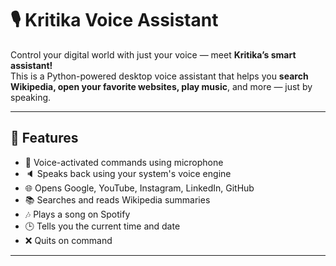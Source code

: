 # 🎙️ Kritika Voice Assistant

Control your digital world with just your voice — meet **Kritika’s smart assistant!**  
This is a Python-powered desktop voice assistant that helps you **search Wikipedia, open your favorite websites, play music**, and more — just by speaking.

---

## 🚀 Features

- 🎤 Voice-activated commands using microphone
- 🔈 Speaks back using your system's voice engine
- 🌐 Opens Google, YouTube, Instagram, LinkedIn, GitHub
- 📚 Searches and reads Wikipedia summaries
- 🎶 Plays a song on Spotify
- 🕒 Tells you the current time and date
- ❌ Quits on command

---

